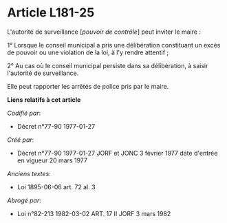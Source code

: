 # Article L181-25

L'autorité de surveillance [*pouvoir de contrôle*] peut inviter le maire :

1° Lorsque le conseil municipal a pris une délibération constituant un excès de pouvoir ou une violation de la loi, à l'y
rendre attentif ;

2° Au cas où le conseil municipal persiste dans sa délibération, à saisir l'autorité de surveillance.

Elle peut rapporter les arrêtés de police pris par le maire.

**Liens relatifs à cet article**

_Codifié par_:

  - Décret n°77-90 1977-01-27

_Créé par_:

  - Décret n°77-90 1977-01-27 JORF et JONC 3 février 1977 date d'entrée en vigueur 20 mars 1977

_Anciens textes_:

  - Loi   1895-06-06 art. 72 al. 3

_Abrogé par_:

  - Loi n°82-213 1982-03-02 ART. 17 II JORF 3 mars 1982
